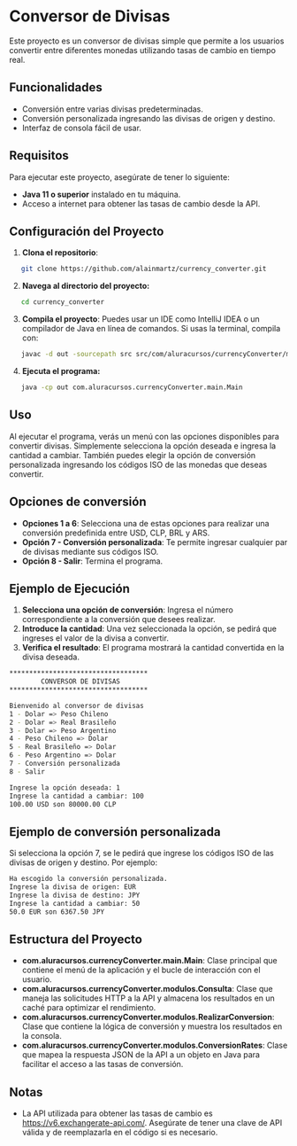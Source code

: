 # Conversor de Divisas

Este proyecto es un conversor de divisas simple que permite a los usuarios convertir entre diferentes monedas utilizando tasas de cambio en tiempo real.

## Funcionalidades

- Conversión entre varias divisas predeterminadas.
- Conversión personalizada ingresando las divisas de origen y destino.
- Interfaz de consola fácil de usar.

## Requisitos

Para ejecutar este proyecto, asegúrate de tener lo siguiente:

- **Java 11 o superior** instalado en tu máquina.
- Acceso a internet para obtener las tasas de cambio desde la API.

## Configuración del Proyecto

1. **Clona el repositorio**:
```bash
   git clone https://github.com/alainmartz/currency_converter.git
```
2. **Navega al directorio del proyecto:**
```bash
   cd currency_converter
```
3. **Compila el proyecto**: Puedes usar un IDE como IntelliJ IDEA o un compilador de Java en línea de comandos. 
Si usas la terminal, compila con:
```bash
   javac -d out -sourcepath src src/com/aluracursos/currencyConverter/main/Main.java
```
4. **Ejecuta el programa:**
```bash
   java -cp out com.aluracursos.currencyConverter.main.Main
```

## Uso

Al ejecutar el programa, verás un menú con las opciones disponibles 
para convertir divisas. Simplemente selecciona la opción deseada 
e ingresa la cantidad a cambiar. También puedes elegir la opción de 
conversión personalizada ingresando los códigos ISO de las monedas 
que deseas convertir.

## Opciones de conversión

* **Opciones 1 a 6**: Selecciona una de estas opciones
para realizar una conversión predefinida entre USD, CLP, BRL y ARS.
* **Opción 7 - Conversión personalizada**: Te permite ingresar cualquier par de 
divisas mediante sus códigos ISO.
* **Opción 8 - Salir**: Termina el programa.


## Ejemplo de Ejecución


1. **Selecciona una opción de conversión**: Ingresa el número correspondiente
a la conversión que desees realizar.
2. **Introduce la cantidad**: Una vez seleccionada la opción, se pedirá que ingreses
el valor de la divisa a convertir.
3. **Verifica el resultado**: El programa mostrará la cantidad convertida en la
divisa deseada.


```bash
***********************************
        CONVERSOR DE DIVISAS
***********************************

Bienvenido al conversor de divisas             
1 - Dolar => Peso Chileno
2 - Dolar => Real Brasileño
3 - Dolar => Peso Argentino
4 - Peso Chileno => Dolar
5 - Real Brasileño => Dolar
6 - Peso Argentino => Dolar
7 - Conversión personalizada
8 - Salir

Ingrese la opción deseada: 1
Ingrese la cantidad a cambiar: 100
100.00 USD son 80000.00 CLP
```
## Ejemplo de conversión personalizada

Si selecciona la opción 7, se le pedirá que ingrese los códigos ISO 
de las divisas de origen y destino. Por ejemplo:

```bash
Ha escogido la conversión personalizada.
Ingrese la divisa de origen: EUR
Ingrese la divisa de destino: JPY
Ingrese la cantidad a cambiar: 50
50.0 EUR son 6367.50 JPY
```
## Estructura del Proyecto

* **com.aluracursos.currencyConverter.main.Main**: Clase principal que contiene el menú 
de la aplicación y el bucle de interacción con el usuario.
* **com.aluracursos.currencyConverter.modulos.Consulta**: Clase que maneja las solicitudes 
HTTP a la API y almacena los resultados en un caché para optimizar el rendimiento.
* **com.aluracursos.currencyConverter.modulos.RealizarConversion**: Clase que contiene la 
lógica de conversión y muestra los resultados en la consola.
* **com.aluracursos.currencyConverter.modulos.ConversionRates**: Clase que mapea la respuesta 
JSON de la API a un objeto en Java para facilitar el acceso a las tasas de conversión.

## Notas

*  La API utilizada para obtener las tasas de cambio es https://v6.exchangerate-api.com/. 
Asegúrate de tener una clave de API válida y de reemplazarla en el código si es necesario.
